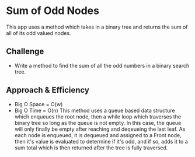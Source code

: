 # Sum of Odd Nodes
This app uses a method which takes in a binary tree and returns the sum of all of its odd valued nodes.

## Challenge
- Write a method to find the sum of all the odd numbers in a binary search tree.

## Approach & Efficiency
- Big O Space = O(w)
- Big O Time = O(n)
This method uses a queue based data structure which enqueues the root node, then a while loop which traverses the binary tree so long as the queue is not empty. In this case, the queue will only finally be empty after reaching and deqeueing the last leaf. As each node is enqueued, it is dequeued and assigned to a Front node, then it's value is evaluated to determine if it's odd, and if so, adds it to a sum total which is then returned after the tree is fully traversed.

